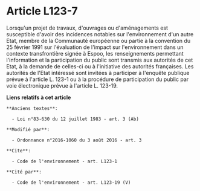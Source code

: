 # Article L123-7

Lorsqu'un projet de travaux, d'ouvrages ou d'aménagements est susceptible d'avoir des incidences notables sur l'environnement
d'un autre Etat, membre de la Communauté européenne ou partie à la convention du 25 février 1991 sur l'évaluation de l'impact
sur l'environnement dans un contexte transfrontière signée à Espoo, les renseignements permettant l'information et la
participation du public sont transmis aux autorités de cet Etat, à la demande de celles-ci ou à l'initiative des autorités
françaises. Les autorités de l'Etat intéressé sont invitées à participer à l'enquête publique prévue à l'article L. 123-1 ou
à la procédure de participation du public par voie électronique prévue à l'article L. 123-19.

**Liens relatifs à cet article**

	**Anciens textes**:

	  - Loi n°83-630 du 12 juillet 1983 - art. 3 (Ab)

	**Modifié par**:

	  - Ordonnance n°2016-1060 du 3 août 2016 - art. 3

	**Cite**:

	  - Code de l'environnement - art. L123-1

	**Cité par**:

	  - Code de l'environnement - art. L123-19 (V)
